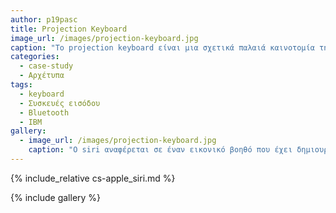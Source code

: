 ```yaml
---
author: p19pasc
title: Projection Keyboard
image_url: /images/projection-keyboard.jpg
caption: "Το projection keyboard είναι μια σχετικά παλαιά καινοτομία της IBM αλλά εντυπωσιακή, αφού αποικονίζοντας ένα άυλο πληκτρολόγιο πλήρης λειτουργικό νομίζουμε πως ζούμε στο μέλλον, ενώ η κατασκευή του είναι εξίσου λιτή."
categories:
  - case-study
  - Αρχέτυπα
tags:
  - keyboard
  - Συσκευές εισόδου
  - Bluetooth
  - IBM 
gallery:
  - image_url: /images/projection-keyboard.jpg 
    caption: "Ο siri αναφέρεται σε έναν εικονικό βοηθό που έχει δημιουργηθεί στο SRI International Κέντρο Τεχνητής Νοημοσύνης από τους Dag Kittlaus, Tom Gruber και εξαγοράστηκε το 2010 από την Apple Inc συγκεκριμένα από τον Steve Jobs. Χρησημοποιεί την φυσική γλώσσα ώστε να απαντά στα ερωτήματα του χρήστη και να πραγματοποιεί λειτουργίες που του επιβάλλονται όπως η περιήγηση στο διαδίκτυο, πραγματοποιήση κλήσης ή αποστολής μηνύματος σε μια επαφή ενώ ακόμα και η αναπαραγωγή ενός τραγουδιού."
---
```

{% include_relative cs-apple_siri.md %}

{% include gallery %}
